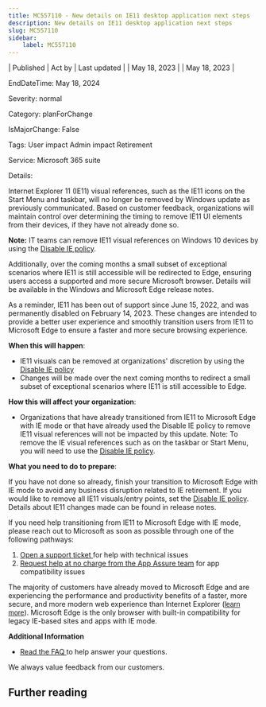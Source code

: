 ```yaml
---
title: MC557110 - New details on IE11 desktop application next steps
description: New details on IE11 desktop application next steps
slug: MC557110
sidebar:
    label: MC557110
---
```



| Published | Act by | Last updated |
| May 18, 2023 |  | May 18, 2023 |

EndDateTime: May 18, 2024

Severity: normal

Category: planForChange

IsMajorChange: False

Tags: User impact Admin impact Retirement

Service: Microsoft 365 suite

Details: 

<p>Internet Explorer 11 (IE11) visual references, such as the IE11 icons on the Start Menu and taskbar, will no longer be removed by Windows update as previously communicated. Based on customer feedback, organizations will maintain control over determining the timing to remove IE11 UI elements from their devices, if they have not already done so. </p><p><b>Note:</b> IT teams can remove IE11 visual references on Windows 10 devices by using the <a href="https://aka.ms/Disable_IE_Policy" target="_blank">Disable IE policy</a>.
</p><p>Additionally, over the coming months a small subset of exceptional scenarios where IE11 is still accessible will be redirected to Edge, ensuring users access a supported and more secure Microsoft browser. Details will be available in the Windows and Microsoft Edge release notes. 
</p><p>As a reminder, IE11 has been out of support since June 15, 2022, and was permanently disabled on February 14, 2023. These changes are intended to provide a better user experience and smoothly transition users from IE11 to Microsoft Edge to ensure a faster and more secure browsing experience.
</p><p><b>When this will happen</b>:<br></p><ul><li>IE11 visuals can be removed at organizations' discretion by using the <a href="https://aka.ms/Disable_IE_Policy" target="_blank">Disable IE policy</a>
</li><li>Changes will be made over the next coming months to redirect a small subset of exceptional scenarios where IE11 is still accessible to Edge.</li></ul><p><b>How this will affect your organization</b>:<br></p><ul><li>Organizations that have already transitioned from IE11 to Microsoft Edge with IE mode or that have already used the Disable IE policy to remove IE11 visual references will not be impacted by this update. Note: To remove the IE visual references such as on the taskbar or Start Menu, you will need to use the <a href="https://aka.ms/Disable_IE_Policy" target="_blank">Disable IE policy</a>.</li></ul><p><b>What you need to do to prepare</b>:<br></p><p>If you have not done so already, finish your transition to Microsoft Edge with IE mode to avoid any business disruption related to IE retirement. If you would like to remove all IE11 visuals/entry points, set the <a href="https://aka.ms/Disable_IE_Policy" target="_blank">Disable IE policy</a>. Details about IE11 changes made can be found in release notes.
</p><p>If you need help transitioning from IE11 to Microsoft Edge with IE mode, please reach out to Microsoft as soon as possible through one of the following pathways:
</p><ol><li><a href="https://support.serviceshub.microsoft.com/supportforbusiness" target="_blank">Open a support ticket </a>for help with technical issues
</li><li><a href="https://www.microsoft.com/fasttrack/microsoft-365/app-assure" target="_blank">Request help at no charge from the App Assure team</a> for app compatibility issues</li></ol><p>The majority of customers have already moved to Microsoft Edge and are experiencing the performance and productivity benefits of a faster, more secure, and more modern web experience than Internet Explorer (<a href="https://aka.ms/MicrosoftEdge_CustomerStories" target="_blank" style="background-color: rgb(255, 255, 255); font-family: sans-serif; font-weight: 400;">learn more</a>). Microsoft Edge is the only browser with built-in compatibility for legacy IE-based sites and apps with IE mode.<br></p><p><b>Additional Information</b></p><ul><li><a href="https://aka.ms/IEModeFAQ" target="_blank">Read the FAQ </a>to help answer your questions.  
</li></ul><p>We always value feedback from our customers.
</p>

## Further reading
